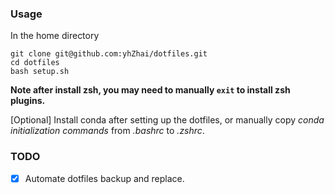 ### Usage
In the home directory
```shell
git clone git@github.com:yhZhai/dotfiles.git
cd dotfiles
bash setup.sh
```
**Note after install zsh, you may need to manually `exit` to install zsh plugins.**

[Optional] Install conda after setting up the dotfiles, or manually copy _conda initialization commands_ from *.bashrc* to *.zshrc*.

### TODO

- [x] Automate dotfiles backup and replace.
